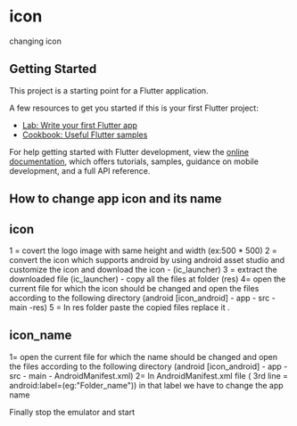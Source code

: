 # icon

changing icon

## Getting Started

This project is a starting point for a Flutter application.

A few resources to get you started if this is your first Flutter project:

- [Lab: Write your first Flutter app](https://docs.flutter.dev/get-started/codelab)
- [Cookbook: Useful Flutter samples](https://docs.flutter.dev/cookbook)

For help getting started with Flutter development, view the
[online documentation](https://docs.flutter.dev/), which offers tutorials,
samples, guidance on mobile development, and a full API reference.

## How to change app icon and its name

## icon

1 = covert the logo image with same height and width (ex:500 * 500)
2 = convert the icon which supports android by using android asset studio and customize the icon and download the icon - (ic_launcher)
3 = extract the downloaded file (ic_launcher) - copy all the files at folder (res)
4= open the current file for which the icon should be changed and open the files according to the following directory
(android [icon_android] - app - src - main -res)
5 = In res folder paste the copied files replace it .

## icon_name

1=  open the current file for which the name should be changed and open the files according to the following directory
(android [icon_android] - app - src - main - AndroidManifest.xml)
2= In AndroidManifest.xml file ( 3rd line =  android:label=(eg:"Folder_name")) in that label we have to change the app name 

Finally stop the emulator and start 


